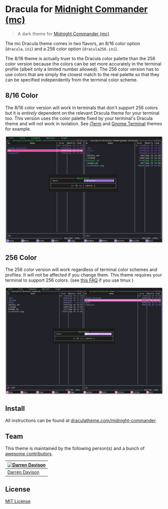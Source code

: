 # Dracula for [Midnight Commander (mc)](https://midnight-commander.org/)

> A dark theme for [Midnight Commander (mc)](https://midnight-commander.org/)

The mc Dracula theme comes in two flavors, an 8/16 color option (`dracula.ini`) and a 256 color option (`dracula256.ini`).

The 8/16 theme is actually truer to the Dracula color palette than the 256 color version because the colors can be set more accurately in the terminal profile (albeit only a limited number allowed). The 256 color version has to use colors that are simply the closest match to the real palette so that they can be specified independently from the terminal color scheme.

## 8/16 Color

The 8/16 color version will work in terminals that don't support 256 colors but it is *entirely* dependent on the relevant Dracula theme for your terminal too. This version uses the color palette fixed by your terminal's Dracula theme and will not work in isolation. See [iTerm](https://draculatheme.com/iterm/) and [Gnome Terminal](https://draculatheme.com/gnome-terminal/) themes for example.

![8/16 Color Screenshot](./screenshot.png)

## 256 Color

The 256 color version will work regardless of terminal color schemes and profiles. It will not be affected if you change them. This theme requires your terminal to support 256 colors. (see [this FAQ](https://github.com/tmux/tmux/wiki/FAQ#how-do-i-use-a-256-colour-terminal) if you use tmux )

![256 Color Screenshot](./screenshot256.png)

## Install

All instructions can be found at [draculatheme.com/midnight-commander](https://draculatheme.com/midnight-commander).

## Team

This theme is maintained by the following person(s) and a bunch of [awesome contributors](https://github.com/dracula/midnight-commander/graphs/contributors).

[![Darren Davison](https://avatars0.githubusercontent.com/u/591251?v=3&s=70)](https://github.com/davison) |
--- |
[Darren Davison](https://github.com/davison) |

## License

[MIT License](./LICENSE)

